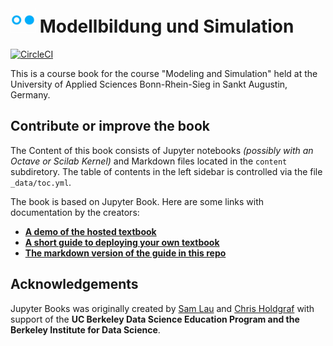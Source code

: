 # <img src="content/images/logo/hbrs_logo.png" width=40 /> Modellbildung und Simulation

[![CircleCI](https://circleci.com/gh/jupyter/jupyter-book.svg?style=svg)](https://circleci.com/gh/jupyter/jupyter-book)

This is a course book for the course "Modeling and Simulation" held at the University of Applied Sciences Bonn-Rhein-Sieg in Sankt Augustin, Germany. 

## Contribute or improve the book

The Content of this book consists of Jupyter notebooks _(possibly with an Octave or Scilab Kernel)_ and Markdown files located in the `content` subdiretory. The table of contents in the left sidebar is controlled via the file `_data/toc.yml`.

The book is based on Jupyter Book. Here are some links with documentation by the creators:

* **[A demo of the hosted textbook](http://jupyter.org/jupyter-book/ )**
* **[A short guide to deploying your own textbook](https://jupyter.org/jupyter-book/guide/01_overview)**
* **[The markdown version of the guide in this repo](content/guide/)**

## Acknowledgements

Jupyter Books was originally created by [Sam Lau][sam] and [Chris Holdgraf][chris]
with support of the **UC Berkeley Data Science Education Program and the Berkeley
Institute for Data Science**.

[sam]: http://www.samlau.me/
[chris]: https://predictablynoisy.com
